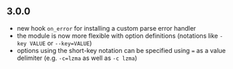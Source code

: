 ## 3.0.0

- new hook `on_error` for installing a custom parse error handler
- the module is now more flexible with option definitions (notations like `-key VALUE` or `--key=VALUE`)
- options using the short-key notation can be specified using `=` as a value delimiter (e.g. `-c=lzma` as well as `-c lzma`)